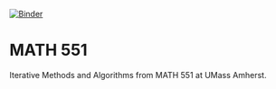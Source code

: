 [![Binder](https://mybinder.org/badge.svg)](https://mybinder.org/v2/gh/sharath/MATH551/master)

# MATH 551

Iterative Methods and Algorithms from MATH 551 at UMass Amherst.
